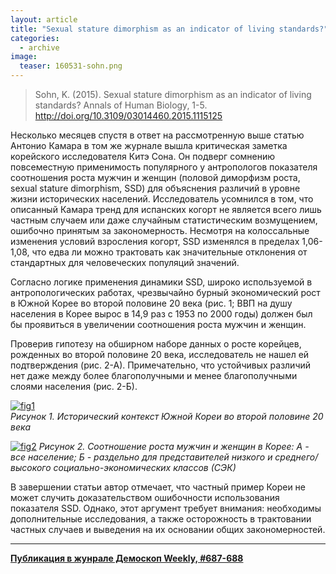 ```yaml
---
layout: article
title: "Sexual stature dimorphism as an indicator of living standards?"
categories: 
  - archive
image:
  teaser: 160531-sohn.png
---
```


> Sohn, K. (2015). Sexual stature dimorphism as an indicator of living standards? Annals of Human Biology, 1-5. http://doi.org/10.3109/03014460.2015.1115125

Несколько месяцев спустя в ответ на рассмотренную выше статью Антонио Камара в том же журнале вышла критическая заметка корейского исследователя Китэ Сона. Он подверг сомнению повсеместную применимость популярного у антропологов показателя соотношения роста мужчин и женщин (половой диморфизм роста, sexual stature dimorphism, SSD) для объяснения различий в уровне жизни исторических населений. Исследователь усомнился в том, что описанный Камара тренд для испанских когорт не является всего лишь частным случаем или даже случайным статистическим возмущением, ошибочно принятым за закономерность. Несмотря на колоссальные изменения условий взросления когорт, SSD изменялся в пределах 1,06-1,08, что едва ли можно трактовать как значительные отклонения от стандартных для человеческих популяций значений.

Согласно логике применения динамики SSD, широко используемой в антропологических работах, чрезвычайно бурный экономический рост в Южной Корее во второй половине 20 века (рис. 1; ВВП на душу населения в Корее вырос в 14,9 раз с 1953 по 2000 годы) должен был бы проявиться в увеличении соотношения роста мужчин и женщин.

Проверив гипотезу на обширном наборе данных о росте корейцев, рожденных во второй половине 20 века, исследователь не нашел ей подтверждения (рис. 2-А). Примечательно, что устойчивых различий нет даже между более благополучными и менее благополучными слоями населения (рис. 2-Б).

[![fig1][f1]][f1]  
*Рисунок 1. Исторический контекст Южной Кореи во второй половине 20 века*

[![fig2][f2]][f2] 
*Рисунок 2. Соотношение роста мужчин и женщин в Корее: А - все население; Б - раздельно для представителей низкого и среднего/высокого социально-экономических классов (СЭК)*

В завершении статьи автор отмечает, что частный пример Кореи не может случить доказательством ошибочности использования показателя SSD. Однако, этот аргумент требует внимания: необходимы дополнительные исследования, а также осторожность в трактовании частных случаев и выведения на их основании общих закономерностей.


[f1]: /dem-digest/images/2016/687-fig-06.png
[f2]: /dem-digest/images/2016/687-fig-07.png


***
**[Публикация в жунрале Демоскоп Weekly, #687-688](http://demoscope.ru/weekly/2016/0687/digest03.php)**